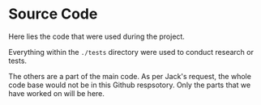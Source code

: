 # Source Code

Here lies the code that were used during
the project.

Everything within the `./tests` directory
were used to conduct research or tests.

The others are a part of the main code.
As per Jack's request, the whole code
base would not be in this Github
respsotory. Only the parts that we
have worked on will be here.